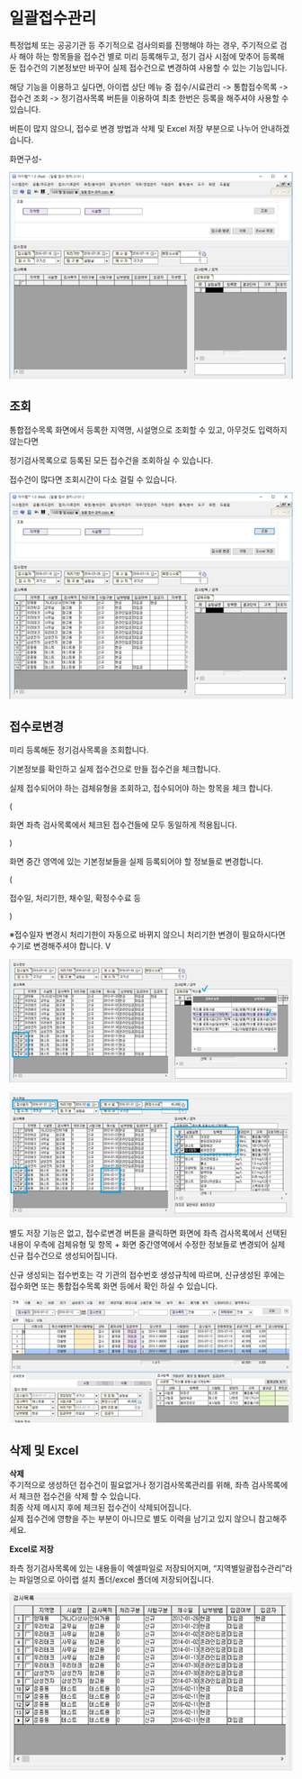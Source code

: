 # 일괄접수관리

특정업체 또는 공공기관 등 주기적으로 검사의뢰를 진행해야 하는 경우, 주기적으로 검사 해야 하는 항목들을 접수건 별로 미리 등록해두고, 정기 검사 시점에 맞추어 등록해 둔 접수건의 기본정보만 바꾸어 실제 접수건으로 변경하여 사용할 수 있는 기능입니다.

해당 기능을 이용하고 싶다면, 아이랩 상단 메뉴 중 접수/시료관리 -&gt; 통합접수목록 -&gt; 접수건 조회 -&gt; 정기검사목록 버튼을 이용하여 최초 한번은 등록을 해주셔야 사용할 수 있습니다.

버튼이 많지 않으니, 접수로 변경 방법과 삭제 및 Excel 저장 부분으로 나누어 안내하겠습니다.

화면구성-

![](../.gitbook/assets/14.png)

## 조회

통합접수목록 화면에서 등록한 지역명, 시설명으로 조회할 수 있고, 아무것도 입력하지 않는다면

정기검사목록으로 등록된 모든 접수건을 조회하실 수 있습니다.

접수건이 많다면 조회시간이 다소 걸릴 수 있습니다.

![](../.gitbook/assets/15%20%281%29.png)

## 접수로변경

미리 등록해둔 정기검사목록을 조회합니다.

기본정보를 확인하고 실제 접수건으로 만들 접수건을 체크합니다.

실제 접수되어야 하는 검체유형을 조회하고, 접수되어야 하는 항목을 체크 합니다.

\(

화면 좌측 검사목록에서 체크된 접수건들에 모두 동일하게 적용됩니다.

\)

화면 중간 영역에 있는 기본정보들을 실제 등록되어야 할 정보들로 변경합니다.

\(

접수일, 처리기한, 채수일, 확정수수료 등

\)

※접수일자 변경시 처리기한이 자동으로 바뀌지 않으니 처리기한 변경이 필요하시다면 수기로 변경해주셔야 합니다. V 

![](../.gitbook/assets/16%20%282%29.png)

![](../.gitbook/assets/17%20%282%29.png)

별도 저장 기능은 없고, 접수로변경 버튼을 클릭하면 화면에 좌측 검사목록에서 선택된 내용이 우측에 검체유형 및 항목 + 화면 중간영역에서 수정한 정보들로 변경되어 실제 신규 접수건으로 생성되어집니다.

신규 생성되는 접수번호는 각 기관의 접수번호 생성규칙에 따르며, 신규생성된 후에는 접수화면 또는 통합접수목록 화면 등에서 확인 하실 수 있습니다.

![](../.gitbook/assets/18-_.png)

## 삭제 및 Excel

**삭제**  
주기적으로 생성하던 접수건이 필요없거나 정기검사목록관리를 위해, 좌측 검사목록에서 체크한 접수건을 삭제 할 수 있습니다.  
최종 삭제 메시지 후에 체크된 접수건이 삭제되어집니다.  
실제 접수건에 영향을 주는 부분이 아니므로 별도 이력을 남기고 있지 않으니 참고해주세요.

**Excel로 저장**

좌측 정기검사목록에 있는 내용들이 엑셀파일로 저장되어지며, “지역별일괄접수관리”라는 파일명으로 아이랩 설치 폴더/excel 폴더에 저장되어집니다.

![](../.gitbook/assets/19%20%283%29.png)


